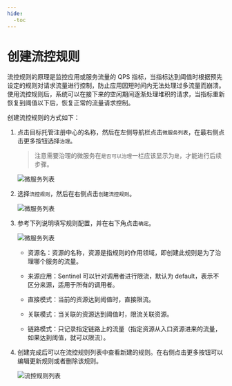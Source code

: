 ```yaml
---
hide:
  -toc
---
```


# 创建流控规则

流控规则的原理是监控应用或服务流量的 QPS 指标，当指标达到阈值时根据预先设定的规则对请求流量进行控制，防止应用因短时间内无法处理过多流量而崩溃。使用流控规则后，系统可以在接下来的空闲期间逐渐处理堆积的请求，当指标重新恢复到阈值以下后，恢复正常的流量请求控制。

创建流控规则的方式如下：

1. 点击目标托管注册中心的名称，然后在左侧导航栏点击`微服务列表`，在最右侧点击更多按钮选择`治理`。

    > 注意需要治理的微服务在`是否可以治理`一栏应该显示为`是`，才能进行后续步骤。

    ![微服务列表](https://docs.daocloud.io/daocloud-docs-images/docs/skoala/registry/managed/imgs/gov00.png)

2. 选择`流控规则`，然后在右侧点击`创建流控规则`。

    ![微服务列表](https://docs.daocloud.io/daocloud-docs-images/docs/skoala/registry/managed/imgs/gov01.png)

3. 参考下列说明填写规则配置，并在右下角点击`确定`。

    ![微服务列表](https://docs.daocloud.io/daocloud-docs-images/docs/skoala/registry/managed/imgs/gov02.png)

    - 资源名：资源的名称，资源是指规则的作用领域，即创建此规则是为了治理哪个服务的流量。<!--必须填写真实存在的资源的名称。-->

    - 来源应用：Sentinel 可以针对调用者进行限流，默认为 default，表示不区分来源，适用于所有的调用者。

    - 直接模式：当前的资源达到阈值时，直接限流。

    - 关联模式：当关联的资源达到阈值时，限流关联资源。

    - 链路模式：只记录指定链路上的流量（指定资源从入口资源进来的流量，如果达到阈值，就可以限流）。

4. 创建完成后可以在流控规则列表中查看新建的规则。在右侧点击更多按钮可以编辑更新规则或者删除该规则。

    ![流控规则列表](https://docs.daocloud.io/daocloud-docs-images/docs/skoala/registry/managed/imgs/gov03.png)

<!--
    - 阈值类型：

        - QPS：QPS 指每秒钟的请求数量，当调用该接口的 QPS 达到阈值时进行限流。
        - 线程数：调用该接口的线程数达到阈值时进行限流。

    - 阈值模式：

        - 单机阈值：仅针对某个节点设置阈值。
        - 是否集群：是否针对整个集群设置阈值。

    - 流控效果：

        - 快速失败：流量超过设定的阈值时，直接拒绝请求。

        - Warm Up：缓慢增加通过的流量，逐渐预热系统，防止空闲系统突然涌入大量流量而被压垮。从请求 QPS 从 阈值 / 3 开始，设置预热时长，经预热时长后逐渐升至设定的 QPS 阈值。

        - 排队等待：流量超过阈值时排队匀速通过，阈值类型必须需设成 QPS，否则无效。适用于处理间隔性突发流量，在某一秒有大量请求涌入，而接下来的几秒则处于空闲状态，例如消息队列。
-->
